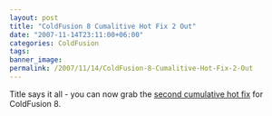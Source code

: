 ```yaml
---
layout: post
title: "ColdFusion 8 Cumalitive Hot Fix 2 Out"
date: "2007-11-14T23:11:00+06:00"
categories: ColdFusion 
tags: 
banner_image: 
permalink: /2007/11/14/ColdFusion-8-Cumalitive-Hot-Fix-2-Out
---
```


Title says it all - you can now grab the <a href="http://kb.adobe.com/selfservice/viewContent.do?externalId=kb402792&sliceId=1">second cumulative hot fix</a> for ColdFusion 8.